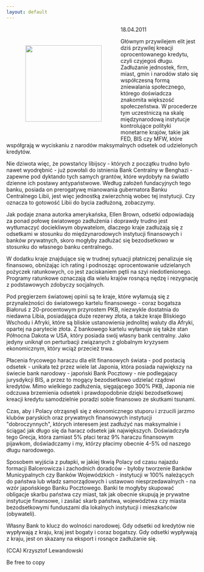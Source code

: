 ```yaml
---
layout: default
---
```

<img src="{{site.baseurl}}\articles\pictures\465.benghazi.jpg" align="left" hspace="50" vspace="50" width="200"><!--68--><p>
18.04.2011</p><p></p><p>Głównym przywilejem elit jest dziś przywilej kreacji oprocentowanego kredytu, czyli czyjegoś długu. Zadłużanie jednostek, firm, miast, gmin i narodów stało się współczesną formą zniewalania społecznego, którego doświadcza znakomita większość społeczeństwa. W procederze tym uczestniczą na skalę międzynarodową instytucje kontrolujące polityki monetarne krajów, takie jak FED, BIS czy MFW, które współgrają w wyciskaniu z narodów maksymalnych odsetek od udzielonych kredytów. </p><p></p><p>Nie dziwota więc, że powstańcy libijscy - których z początku trudno było nawet wyodrębnić -
już powołali do istnienia Bank Centralny w
Benghazi - zapewne pod dyktando tych samych grantów, które wydobyły na
światło dzienne ich postawy antypaństwowe. Według założeń fundacyjnych tego banku, posiada on prerogatywę mianowania gubernatora Banku Centralnego Libii, jest więc jednostką zwierzchnią wobec tej instytucji. Czy oznacza to gotowość Libii do bycia zadłużoną, zobaczymy.</p><p>
</p><p>Jak podaje znana autorka amerykańska, Ellen Brown, odsetki odpowiadają za ponad połowę światowego zadłużenia i doprawdy trudno jest wytłumaczyć dociekliwym obywatelom, dlaczego kraje zadłużają się z odsetkami w stosunku do międzynarodowych instytucji finansowych i banków prywatnych, skoro mogłyby zadłużać się bezodsetkowo w stosunku do własnego banku centralnego. </p><p></p><p>W dodatku kraje znajdujące się w trudnej sytuacji płatniczej penalizuje się finansowo, obniżając ich rating i podnosząc oprocentowanie udzielanych pożyczek ratunkowych, co jest zaciskaniem pętli na szyi niedotlenionego. Programy ratunkowe oznaczają dla wielu krajów rosnącą nędzę i rezygnację z podstawowych zdobyczy socjalnych.</p><p></p><p>Pod pręgierzem światowej opinii są te kraje, które wyłamują się z przynależności do światowego kartelu finansowego - coraz bogatsza Białoruś z 20-procentowym przyrostem PKB, niezwykle dostatnia do niedawna Libia, posiadająca duże rezerwy złota, a także kraje Bliskiego Wschodu i Afryki, które są bliskie ustanowienia jednolitej waluty dla Afryki, opartej na parytecie złota. Z bankowego kartelu wyłamuje się także stan Północna Dakota w USA, który posiada swój własny bank centralny. Jako jedyny uniknął on perturbacji związanych z globalnym kryzysem ekonomicznym, który wciąż przecież trwa.</p><p></p><p>Płacenia frycowego haraczu dla elit finansowych świata - pod postacią odsetek - unikała też przez wiele lat Japonia, która posiada największy na świecie bank narodowy - japoński Bank Pocztowy - nie podlegajacy jurysdykcji BIS, a przez to mogący bezodsetkowo udzielać rządowi kredytów. Mimo wielkiego zadłużenia, sięgającego 300% PKB, Japonia nie odczuwa brzemienia odsetek i prawdopodobnie dzięki bezodsetkowej kreacji kredytu samodzielnie poradzi sobie finansowo ze skutkami tsunami.</p><p></p><p>Czas, aby i Polacy otrząsnęli się z ekonomicznego stuporu i zrzucili jarzmo klubów paryskich oraz prywatnych finansowych instytucji "dobroczynnych", których interesem jest zadłużyć nas maksymalnie i ściągać jak długo się da haracz odsetek jak największych. Doświadczyła tego Grecja, która zamiast 5% płaci teraz 9% haraczu finansowym pijawkom, doświadczamy i my, którzy płacimy obecnie 4-5% od naszego długu narodowego.</p><p></p><p>Sposobem wyjścia z pułapki, w jakiej tkwią Polacy od czasu najazdu formacji Balcerowicza i zachodnich doradców - byłoby tworzenie Banków Municypalnych czy Banków Wojewódzkich - instytucji w 100% należących do państwa lub władz samorządowych i ustawowo niesprzedawalnych - na wzór japońskiego Banku Pocztowego. Banki te mogłyby skupować obligacje skarbu państwa czy miast, tak jak obecnie skupują je prywatne instytucje finansowe, i zasilać skarb państwa, województwa czy miasta bezodsetkowymi funduszami dla lokalnych instytucji i mieszkańców (obywateli).</p><p></p><p>Własny Bank to klucz do wolności narodowej. Gdy odsetki od kredytów nie wypływają z kraju, kraj jest bogaty i coraz bogatszy. Gdy odsetki wypływają z kraju, jest on skazany na eksport i rosnące zadłużanie się. </p><p></p><p>(CCA) Krzysztof Lewandowski</p><p>Be free to copy</p><p></p>